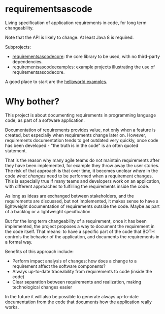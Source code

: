 # requirementsascode
Living specification of application requirements in code, for long term changeability.

Note that the API is likely to change.
At least Java 8 is required.

Subprojects:
* [requirementsascodecore](https://github.com/bertilmuth/requirementsascode/tree/master/requirementsascodecore): the core library to be used, with no third-party dependencies.
* [requirementsascodeexamples](https://github.com/bertilmuth/requirementsascode/tree/master/requirementsascodeexamples): example projects illustrating the use of requirementsascodecore.

A good place to start are the [helloworld examples](https://github.com/bertilmuth/requirementsascode/tree/master/requirementsascodeexamples/helloworld).

# Why bother?
This project is about documenting requirements in programming language code, as part of a software application.

Documentation of requirements provides value, not only when a feature is created, but especially when requirements change later on. However, requirements documentation tends to get outdated very quickly, once code has been developed - "the truth is in the code" is an often quoted statement.

That is the reason why many agile teams do not maintain requirements after they have been implemented, for example they throw away the user stories. The risk of that approach is that over time, it becomes unclear *where* in the code *what changes* need to be performed when a requirement changes. This is especially true if many teams and developers work on an application, with different approaches to fulfilling the requirements inside the code. 

As long as ideas are exchanged between stakeholders, and the requirements are discussed, but not implemented, it makes sense to have a lightweight documentation of requirements outside the code. Maybe as part of a backlog or a lightweight specification.

But for the long term changeability of a requirement, once it has been implemented, the project proposes a way to document the requirement in the code itself. That means: to have a specific part of the code that BOTH controls the behavior of the application, and documents the requirements in a formal way. 

Benefits of this approach include:
* Perform impact analysis of changes: how does a change to a requirement affect the software components?
* Always up-to-date traceability from requirements to code (inside the code)
* Clear separation between requirements and realization, making technological changes easier

In the future it will also be possible to generate always up-to-date documentation from the code 
that documents how the application really works.
